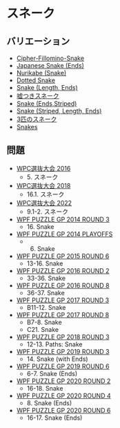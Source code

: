 # スネーク

## バリエーション
- [Cipher-Fillomino-Snake](fillomino_snake_encoded.md)
- [Japanese Snake (Ends)](japanese_snake.md)
- [Nurikabe (Snake)](nurikabe_snake.md)
- [Dotted Snake](snake_dotted.md)
- [Snake (Length, Ends)](snake_length.md)
- [嘘つきスネーク](snake_offbyone.md)
- [Snake (Ends,Striped)](snake_striped.md)
- [Snake (Striped, Length, Ends)](snake_stripedlengthends.md)
- [3匹のスネーク](snake_three.md)
- [Snakes](snakes.md)

## 問題
- [WPC選抜大会 2016](../questions/jwpc2016.md)
	- 5\. スネーク
- [WPC選抜大会 2018](../questions/jwpc2018.md)
	- 16.1. スネーク
- [WPC選抜大会 2022](../questions/jwpc2022.md)
	- 9.1-2. スネーク
- [WPF PUZZLE GP 2014 ROUND 3](../questions/wpfpgp2014_3.md)
	- 16\. Snake
- [WPF PUZZLE GP 2014 PLAYOFFS](../questions/wpfpgp2014_po.md)
	- 6. Snake
- [WPF PUZZLE GP 2015 ROUND 6](../questions/wpfpgp2015_6.md)
	- 13-16. Snake
- [WPF PUZZLE GP 2016 ROUND 2](../questions/wpfpgp2016_2.md)
	- 33-36. Snake
- [WPF PUZZLE GP 2016 ROUND 8](../questions/wpfpgp2016_8.md)
	- 36-37. Snake
- [WPF PUZZLE GP 2017 ROUND 3](../questions/wpfpgp2017_3.md)
	- B11-12. Snake
- [WPF PUZZLE GP 2017 ROUND 8](../questions/wpfpgp2017_8.md)
	- B7-8. Snake
	- C21. Snake
- [WPF PUZZLE GP 2018 ROUND 3](../questions/wpfpgp2018_3.md)
	- 12-13. Paths: Snake
- [WPF PUZZLE GP 2019 ROUND 3](../questions/wpfpgp2019_3.md)
	- 14\. Snake (with Ends)
- [WPF PUZZLE GP 2019 ROUND 6](../questions/wpfpgp2019_6.md)
	- 6-7. Snake (Ends)
- [WPF PUZZLE GP 2020 ROUND 2](../questions/wpfpgp2020_2.md)
	- 16-18. Snake
- [WPF PUZZLE GP 2020 ROUND 4](../questions/wpfpgp2020_4.md)
	- 8\. Snake (Ends)
- [WPF PUZZLE GP 2020 ROUND 6](../questions/wpfpgp2020_6.md)
	- 16-17. Snake (Ends)

